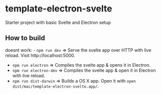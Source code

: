 # template-electron-svelte

Starter project with basic Svelte and Electron setup

## How to build

doesnt work: - `npm run dev` => Serve the svelte app over HTTP with live reload. Visit http://localhost:5000.
- `npm run electron` => Compiles the svelte app & opens it in Electron.
- `npm run electron-dev` => Compiles the svelte app & open it in Electron with live reload.
- `npm run dist-darwin` => Builds a OS X app. Open it with `open dist/mac/template-electron-svelte.app/`.
